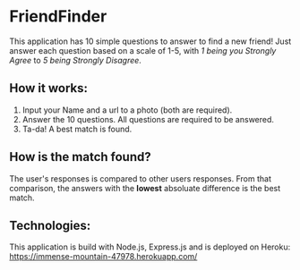 # FriendFinder

This application has 10 simple questions to answer to find a new friend! Just answer each question based on a scale of 1-5, with _1 being you Strongly Agree_ to _5 being Strongly Disagree_. 

## How it works:
1. Input your Name and a url to a photo (both are required).
2. Answer the 10 questions. All questions are required to be answered.
3. Ta-da! A best match is found. 

## How is the match found?
The  user's responses is compared to other users responses. From that comparison, the answers with the **lowest** absoluate difference is the best match. 

## Technologies: 
This application is build with Node.js, Express.js and is deployed on Heroku: https://immense-mountain-47978.herokuapp.com/ 

